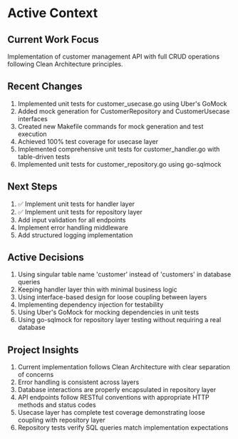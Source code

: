 # Active Context

## Current Work Focus
Implementation of customer management API with full CRUD operations following Clean Architecture principles.

## Recent Changes
1. Implemented unit tests for customer_usecase.go using Uber's GoMock
2. Added mock generation for CustomerRepository and CustomerUsecase interfaces
3. Created new Makefile commands for mock generation and test execution
4. Achieved 100% test coverage for usecase layer
5. Implemented comprehensive unit tests for customer_handler.go with table-driven tests
6. Implemented unit tests for customer_repository.go using go-sqlmock

## Next Steps
1. ✅ Implement unit tests for handler layer
2. ✅ Implement unit tests for repository layer
3. Add input validation for all endpoints
4. Implement error handling middleware
5. Add structured logging implementation

## Active Decisions
1. Using singular table name 'customer' instead of 'customers' in database queries
2. Keeping handler layer thin with minimal business logic
3. Using interface-based design for loose coupling between layers
4. Implementing dependency injection for testability
5. Using Uber's GoMock for mocking dependencies in unit tests
6. Using go-sqlmock for repository layer testing without requiring a real database

## Project Insights
1. Current implementation follows Clean Architecture with clear separation of concerns
2. Error handling is consistent across layers
3. Database interactions are properly encapsulated in repository layer
4. API endpoints follow RESTful conventions with appropriate HTTP methods and status codes
5. Usecase layer has complete test coverage demonstrating loose coupling with repository layer
6. Repository tests verify SQL queries match implementation expectations
